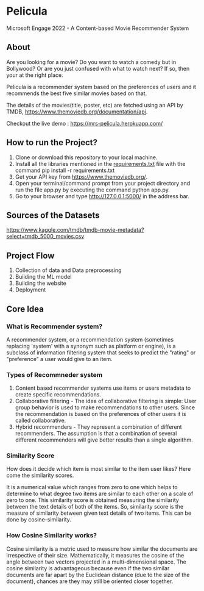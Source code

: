 # Pelicula

Microsoft Engage 2022 - A Content-based Movie Recommender System 

## About
Are you looking for a movie? Do you want to watch a comedy but in Bollywood? Or are you just confused with what to watch next? If so, then your at the right place.

Pelicula is a recommender system based on the preferences of users and it recommends the best five similar movies based on that.

The details of the movies(title, poster, etc) are fetched using an API by TMDB, https://www.themoviedb.org/documentation/api.

Checkout the live demo : https://mrs-pelicula.herokuapp.com/

## How to run the Project?
1. Clone or download this repository to your local machine.
2. Install all the libraries mentioned in the [requirements.txt](requirements.txt) file with the command pip install -r requirements.txt
3. Get your API key from https://www.themoviedb.org/.
4. Open your terminal/command prompt from your project directory and run the file app.py by executing the command python app.py.
5. Go to your browser and type http://127.0.0.1:5000/ in the address bar.

## Sources of the Datasets
https://www.kaggle.com/tmdb/tmdb-movie-metadata?select=tmdb_5000_movies.csv

## Project Flow
1. Collection of data and Data preprocessing
2. Building the ML model
3. Building the website
4. Deployment

## Core Idea
### What is Recommender system?
A recommender system, or a recommendation system (sometimes replacing 'system' with a synonym such as platform or engine), is a subclass of information filtering system that seeks to predict the "rating" or "preference" a user would give to an item.

### Types of Recommneder system
1. Content based recommender systems use items or users metadata to create specific recommendations.
2. Collaborative filtering - The idea of collaborative filtering is simple: User group behavior is used to make recommendations to other users. Since the recommendation is based on the preferences of other users it is called collaborative. 
3. Hybrid recommenders - They represent a combination of different recommenders. The assumption is that a combination of several different recommenders will give better results than a single algorithm.

### Similarity Score
How does it decide which item is most similar to the item user likes? Here come the similarity scores.

It is a numerical value which ranges from zero to one which helps to determine to what degree two items are similar to each other on a scale of zero to one. This similarity score is obtained measuring the similarity between the text details of both of the items. So, similarity score is the measure of similarity between given text details of two items. This can be done by cosine-similarity.

### How Cosine Similarity works?
Cosine similarity is a metric used to measure how similar the documents are irrespective of their size. Mathematically, it measures the cosine of the angle between two vectors projected in a multi-dimensional space. The cosine similarity is advantageous because even if the two similar documents are far apart by the Euclidean distance (due to the size of the document), chances are they may still be oriented closer together.
